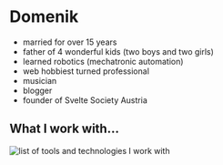 # Domenik

- married for over 15 years
- father of 4 wonderful kids (two boys and two girls)
- learned robotics (mechatronic automation)
- web hobbiest turned professional
- musician
- blogger
- founder of Svelte Society Austria

## What I work with...

![list of tools and technologies I work with](https://skillicons.dev/icons?perline=5&i=ts,svelte,html,css,js,vscode,tailwind,nuxt,vue,git,gitlab,github,cloudflare,postman,supabase,")


<!--
**dreitzner/dreitzner** is a ✨ _special_ ✨ repository because its `README.md` (this file) appears on your GitHub profile.

Here are some ideas to get you started:

- 🔭 I’m currently working on ...
- 🌱 I’m currently learning ...
- 👯 I’m looking to collaborate on ...
- 🤔 I’m looking for help with ...
- 💬 Ask me about ...
- 📫 How to reach me: ...
- ⚡ Fun fact: ...
-->

